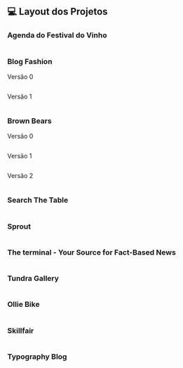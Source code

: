 ## 💻 Layout dos Projetos

### Agenda do Festival do Vinho
<p align="center">
    <img src="">
</p>

### Blog Fashion
 Versão 0
<p align="center">
    <img src="">
</p>

 Versão 1
<p align="center">
    <img src="">
</p>

### Brown Bears
 Versão 0
 <p align="center">
    <img src="">
</p>

 Versão 1
<p align="center">
    <img src="">
</p>

 Versão 2
<p align="center">
    <img src="">
</p>

### Search The Table
<p align="center">
    <img src="">
</p>

### Sprout
<p align="center">
    <img src="">
</p>

### The terminal - Your Source for Fact-Based News
<p align="center">
    <img src="">
</p>

### Tundra Gallery
<p align="center">
    <img src="">
</p>

### Ollie Bike
<p align="center">
    <img src="">
</p>

### Skillfair
<p align="center">
    <img src="">
</p>

### Typography Blog
<p align="center">
    <img src="">
</p>

